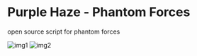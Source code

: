 # Purple Haze - Phantom Forces
open source script for phantom forces

![img1](https://i.imgur.com/k9jel15.png)
![img2](https://i.imgur.com/3OKP7nN.png)